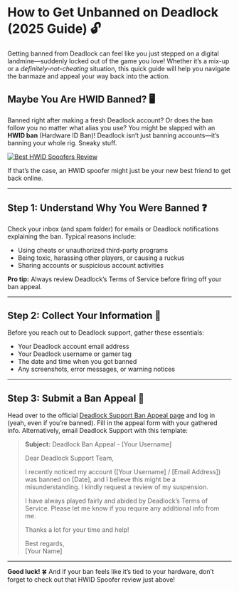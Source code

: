 <h1 id="how-to-get-unbanned-on-deadlock-2025-guide-">How to Get Unbanned on Deadlock (2025 Guide) 🔓</h1>
<p>Getting banned from Deadlock can feel like you just stepped on a digital landmine—suddenly locked out of the game you love! Whether it’s a mix-up or a <em>definitely-not-cheating</em> situation, this quick guide will help you navigate the banmaze and appeal your way back into the action.</p>
<h2 id="maybe-you-are-hwid-banned-">Maybe You Are HWID Banned? 🖥️</h2>
<p>Banned right after making a fresh Deadlock account? Or does the ban follow you no matter what alias you use? You might be slapped with an <strong>HWID ban</strong> (Hardware ID Ban)! Deadlock isn’t just banning accounts—it’s banning your whole rig. Sneaky stuff.</p>
<p><a href="https://hwid-spoofer.mystrikingly.com/"><img src="https://img.shields.io/badge/Best%20HWID%20Spoofers-Read%20Review-brightgreen?style=for-the-badge&amp;logo=origin" alt="Best HWID Spoofers Review"></a></p>
<p>If that’s the case, an HWID spoofer might just be your new best friend to get back online.</p>
<hr>
<h2 id="step-1-understand-why-you-were-banned-">Step 1: Understand Why You Were Banned ❓</h2>
<p>Check your inbox (and spam folder) for emails or Deadlock notifications explaining the ban. Typical reasons include:  </p>
<ul>
<li>Using cheats or unauthorized third-party programs  </li>
<li>Being toxic, harassing other players, or causing a ruckus  </li>
<li>Sharing accounts or suspicious account activities  </li>
</ul>
<p><strong>Pro tip:</strong> Always review Deadlock’s Terms of Service before firing off your ban appeal.</p>
<hr>
<h2 id="step-2-collect-your-information-">Step 2: Collect Your Information 📝</h2>
<p>Before you reach out to Deadlock support, gather these essentials:  </p>
<ul>
<li>Your Deadlock account email address  </li>
<li>Your Deadlock username or gamer tag  </li>
<li>The date and time when you got banned  </li>
<li>Any screenshots, error messages, or warning notices  </li>
</ul>
<hr>
<h2 id="step-3-submit-a-ban-appeal-">Step 3: Submit a Ban Appeal 📧</h2>
<p>Head over to the official <a href="https://help.ea.com/en/help/account/information-about-banned-or-suspended-accounts/">Deadlock Support Ban Appeal page</a> and log in (yeah, even if you’re banned). Fill in the appeal form with your gathered info. Alternatively, email Deadlock Support with this template:</p>
<blockquote>
<p><strong>Subject:</strong> Deadlock Ban Appeal - [Your Username]  </p>
<p>Dear Deadlock Support Team,  </p>
<p>I recently noticed my account ([Your Username] / [Email Address]) was banned on [Date], and I believe this might be a misunderstanding. I kindly request a review of my suspension.  </p>
<p>I have always played fairly and abided by Deadlock’s Terms of Service. Please let me know if you require any additional info from me.  </p>
<p>Thanks a lot for your time and help!  </p>
<p>Best regards,<br>[Your Name]</p>
</blockquote>
<hr>
<p><strong>Good luck!</strong> 🍀 And if your ban feels like it’s tied to your hardware, don’t forget to check out that HWID Spoofer review just above!</p>
